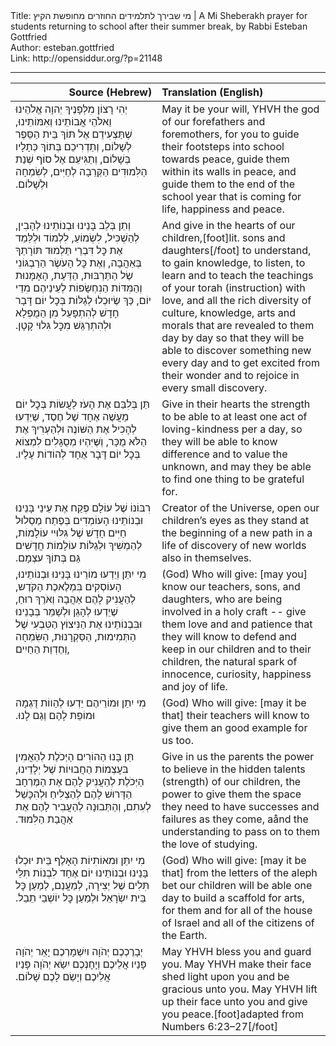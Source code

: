 <html>
<head></head>
<body>
Title: מי שבירך לתלמידים החוזרים מחופשת הקיץ | A Mi Sheberakh prayer for students returning to school after their summer break, by Rabbi Esteban Gottfried<br />
Author: esteban.gottfried<br />
Link: http://opensiddur.org/?p=21148
<p />
<hr />

<table style="margin-left: auto;margin-right: auto;" class="draggable">
<thead><tr><th id="x" style="text-align: right;">Source (Hebrew)</th><th style="text-align: left;">Translation (English)</th></tr></thead>
<tbody>
<tr><td style="vertical-align:top;" width="46%"><div class="liturgy"><span lang="he">
יְהִי רָצוֹן מִלְּפָנֶיךָ יְהוָה אֱלֹהֵינוּ וֵאלֹהֵי אֲבוֹתֵינוּ וְאִמּוֹתֵינוּ, 
שֶׁתַּצְעִידֵם אֶל תּוֹךְ בֵּית הַסֵּפֶר לְשָׁלוֹם, 
וְתַדְרִיכֵם בְּתוֹךְ כְּתָלָיו בְּשָׁלוֹם, 
וְתַגִּיעֵם אֶל סוֹף שְׁנַת הַלִּמוּדִים הַקְּרֵבָה 
לְחַיִּים, לְשִׂמְחָה וּלְשָׁלוֹם.‏
</span></div></td>
 
<td style="vertical-align:top;" width="53%"><div class="english">
May it be your will, YHVH the god of our forefathers and foremothers, 
for you to guide their footsteps into school towards peace, 
guide them within its walls in peace, 
and guide them to the end of the school year that is coming 
for life, happiness and peace.
</div></td></tr>


<tr><td style="vertical-align:top;" width="46%"><div class="liturgy"><span lang="he">
וְתֵן בְּלֵב בָּנֵינוּ וּבְנוֹתֵינוּ 
לְהָבִין, לְהַשְׁכִּיל, לִשְׂמוֹעַ, 
לִלְמוֹד וּלְלַּמֵד אֶת כׇּל דִּבְרֵי תַּלְמוּד תּוֹרָתְךָ בְּאַהֲבָה, 
וְאֶת כׇּל הָעֹשֶׂר הַרַבְגּוֹנִי שֶׂל הַתַּרְבּוּת, הַדַּעַת, הָאָמָּנוּת וְהַמִּדּוֹת 
הַנִחְשָׂפוֹת לְעֵינֵיהֶם מִדֵי יוֹם, 
כַּךְ שֶׂיוּכְלוּ לְגַלּוֹת בְּכׇל יוֹם דָּבָר חָדָשׁ 
לְהִתְפָּעֵל מִן הַמֻפְלָא 
וּלְהִתְרַגֵּשׁ מִכׇּל גִּלוּי קָטָן.‏
</span></div></td>
 
<td style="vertical-align:top;" width="53%"><div class="english">
And give in the hearts of our children,[foot]lit. sons and daughters[/foot] 
to understand, to gain knowledge, to listen, 
to learn and to teach the teachings of your torah (instruction) with love, 
and all the rich diversity of culture, knowledge, arts and morals 
that are revealed to them day by day 
so that they will be able to discover something new every day 
and to get excited from their wonder 
and to rejoice in every small discovery. 
</div></td></tr>


<tr><td style="vertical-align:top;" width="46%"><div class="liturgy"><span lang="he">
תֵּן בְּלִבַּם אֶת הָעֹז לַעֲשׂוֹת בְּכׇל יוֹם מַעֲשֶׁה אֶחָד שֶׁל חֶסֶד, 
שֶׁיֵדְעוּ לְהָכִיל אֶת הַשּׁוֹנֶה וּלְהַעְרִיךְ אֶת הַלֹּא מֻכָּר, 
וְשֶּׁיִּהְיוּ מְסֻגָּלִים לִמְצוֹא בְּכׇל יוֹם דָּבָר אֶחָד לְהוֹדוֹת עָלָיו.‏
</span></div></td>
 
<td style="vertical-align:top;" width="53%"><div class="english">
Give in their hearts the strength to be able to at least one act of loving-kindness per a day, 
so they will be able to know difference and to value the unknown, 
and may they be able to find one thing to be grateful for. 
</div></td></tr>


<tr><td style="vertical-align:top;" width="46%"><div class="liturgy"><span lang="he">
רִבּוֹנוֹ שֶׁל עוֹלָם 
פְּקַח אֶת עֵינֵי בָּנֵינוּ וּבְנוֹתֵינוּ הָעוֹמְדִים בְּפֶתַח מַסְלוּל חַיִּים חָדָשׁ שֶׁל גִּלּוּיי עוֹלָמוֹת, 
לְהַמְשִׁיךְ וּלְגַלּוֹת עוֹלָמוֹת חֲדָשִׁים גַּם בְּתוֹךְ עצְמָם.‏
</span></div></td>
 
<td style="vertical-align:top;" width="53%"><div class="english">
Creator of the Universe, 
open our children’s eyes as they stand at the beginning of a new path 
in a life of discovery of new worlds also in themselves.
</div></td></tr>


<tr><td style="vertical-align:top;" width="46%"><div class="liturgy"><span lang="he">
מִי יִתֵּן וְיֵדְעוּ מוֹרֵינוּ בָּנֵינוּ וּבְנוֹתֵינוּ, 
הָעוֹסְקִים בִּמְלֶאכֶת הַקֹּדֶש, 
לְהַעֲנִיק לָהֶם אַהֲבָה וְאֹרֶךְ רוּחַ, 
שֶׁיֵדְעוּ לְהָגֵן וּלְשַׁמֵּר בְּבָנֵינוּ 
וּבִּבְנוֹתֵינוּ 
אֶת הַנִּיצוֹץ הַטִּבְעִי שֶׁל הַתְּמִימוּת, הַסַּקְרָנוּת, הַשִּׂמְחָה וְחֶדְוַת הַחַיִים, 
</span></div></td>
 
<td style="vertical-align:top;" width="53%"><div class="english">
(God) Who will give: [may you] know our teachers, sons, and daughters, 
who are being involved in a holy craft -- 
give them love and and patience 
that they will know to defend and keep in our children 
and to their children, 
the natural spark of innocence, curiosity, happiness and joy of life. 
</div></td></tr>


<tr><td style="vertical-align:top;" width="46%"><div class="liturgy"><span lang="he">
מִי יִתֵן וּמוֹרֵיהֶם יֵדְעוּ לְהַווֹת דֻּגְמָה וּמוֹפֵת לָהֶם וְגַם לָנוּ.‏
</span></div></td>
 
<td style="vertical-align:top;" width="53%"><div class="english">
(God) Who will give: [may it be that] their teachers will know to give them an good example for us too. 
</div></td></tr>


<tr><td style="vertical-align:top;" width="46%"><div class="liturgy"><span lang="he">
תֵּן בָּנוּ הַהוֹרִים הַיְּכֹלֶת לְהַאֲמִין בּעָצְמוֹת הַחֲבוּיוֹת שֶׁל יְלָדֵינוּ, 
הַיְּכֹלֶת לְהַעֲנִיק לָהֶם אֶת הַמֶּרְחָב הַדָּרוּשׁ לָהֶם לְהַצְלִיחַ וּלְהִכָּשֵׁל לְעִתִם, 
וְהַתְּבוּנָה לְהַעֲבִיר לָהֶם אֶת אַהֲבַת הַלִּמוּד.‏
</span></div></td>
 
<td style="vertical-align:top;" width="53%"><div class="english">
Give in us the parents the power to believe in the hidden talents (strength) of our children, 
the power to give them the space they need to have successes and failures as they come, 
aånd the understanding to pass on to them the love of studying.
</div></td></tr>


<tr><td style="vertical-align:top;" width="46%"><div class="liturgy"><span lang="he">
מִי יִתֵּן וּמאוֹתִיוֹת הָאָלֶף בֵּית 
יוּכְלוּ בָּנֵינוּ וּבְנוֹתֵינוּ יוֹם אֶחָד לִבְנוֹת תִּלֵּי תִּלִים שֶׁל יְצִירָה, 
לְמַעֲנַם, לְמַעַן כׇּל בֵּית יִשְׂרָאֵל וּלְמַעַן כׇּל יוֹשְׁבֵי תֵבֵל.‏
</span></div></td>
 
<td style="vertical-align:top;" width="53%"><div class="english">
(God) Who will give: [may it be that] from the letters of the aleph bet 
our children will be able one day to build a scaffold for arts, 
for them and for all of the house of Israel and all of the citizens of the Earth. 
</div></td></tr>


<tr><td style="vertical-align:top;" width="46%"><div class="liturgy"><span lang="he">
יְבָרֶכְכֶם יְהֹוָה ויִשְׁמָרְכֶם
יָאֵר יְהֹוָה פָּנַיו אֲלֵיכֶם וְיָחָנְכֶם
יִשַׂא יְהֹוָה פָּנַיו אֲלֵיכֶם וְיָשֵׂם לָכֶם שָׁלוֹם.‏
</span></div></td>
 
<td style="vertical-align:top;" width="53%"><div class="english">
May YHVH bless you and guard you.
May YHVH make their face shed light upon you and be gracious unto you.
May YHVH lift up their face unto you and give you peace.[foot]adapted from Numbers 6:23–27[/foot]
</div></td></tr>
</tbody></table>
</body>
</html>